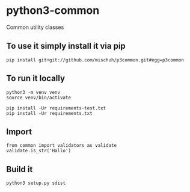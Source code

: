 # python3-common
Common utility classes

## To use it simply install it via pip

    pip install git+git://github.com/mischuh/p3common.git#egg=p3common
    
## To run it locally
    
    python3 -m venv venv
    source venv/bin/activate

    pip install -Ur requirements-test.txt
    pip install -Ur requirements.txt

## Import
    from common import validators as validate
    validate.is_str('Hallo')

## Build it
    
    python3 setup.py sdist